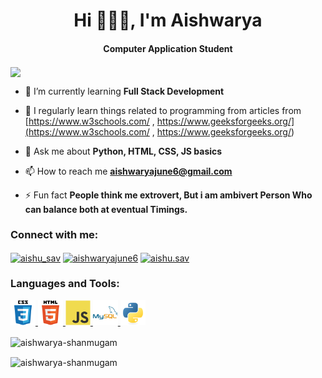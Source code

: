 <h1 align="center">Hi 👩🏻‍💼, I'm Aishwarya</h1>
<h4 align="center">Computer Application Student</h4>
<img align="Center" src="![Image](https://github.com/Aishwarya-Shanmugam/Aishwarya-Shanmugam/assets/101408286/58ecf103-58f6-4b16-b106-a6e006cea409)">


- 🌱 I’m currently learning **Full Stack Development**

- 📖 I regularly learn things related to programming from articles from [https://www.w3schools.com/ , https://www.geeksforgeeks.org/](https://www.w3schools.com/ , https://www.geeksforgeeks.org/)

- 💬 Ask me about **Python, HTML, CSS, JS basics**

- 📫 How to reach me **aishwaryajune6@gmail.com**

- ⚡ Fun fact **People think me extrovert, But i am ambivert Person Who can balance both at eventual Timings.**

<h3 align="left">Connect with me:</h3>
<p align="left">
<a href="https://twitter.com/aishu_sav" target="blank"><img align="center" src="https://raw.githubusercontent.com/rahuldkjain/github-profile-readme-generator/master/src/images/icons/Social/twitter.svg" alt="aishu_sav" height="30" width="40" /></a>
<a href="https://linkedin.com/in/aishwaryajune6" target="blank"><img align="center" src="https://raw.githubusercontent.com/rahuldkjain/github-profile-readme-generator/master/src/images/icons/Social/linked-in-alt.svg" alt="aishwaryajune6" height="30" width="40" /></a>
<a href="https://instagram.com/aishu.sav" target="blank"><img align="center" src="https://raw.githubusercontent.com/rahuldkjain/github-profile-readme-generator/master/src/images/icons/Social/instagram.svg" alt="aishu.sav" height="30" width="40" /></a>
</p>

<h3 align="left">Languages and Tools:</h3>
<p align="left"> <a href="https://www.w3schools.com/css/" target="_blank" rel="noreferrer"> <img src="https://raw.githubusercontent.com/devicons/devicon/master/icons/css3/css3-original-wordmark.svg" alt="css3" width="40" height="40"/> </a> <a href="https://www.w3.org/html/" target="_blank" rel="noreferrer"> <img src="https://raw.githubusercontent.com/devicons/devicon/master/icons/html5/html5-original-wordmark.svg" alt="html5" width="40" height="40"/> </a> <a href="https://developer.mozilla.org/en-US/docs/Web/JavaScript" target="_blank" rel="noreferrer"> <img src="https://raw.githubusercontent.com/devicons/devicon/master/icons/javascript/javascript-original.svg" alt="javascript" width="40" height="40"/> </a> <a href="https://www.mysql.com/" target="_blank" rel="noreferrer"> <img src="https://raw.githubusercontent.com/devicons/devicon/master/icons/mysql/mysql-original-wordmark.svg" alt="mysql" width="40" height="40"/> </a> <a href="https://www.python.org" target="_blank" rel="noreferrer"> <img src="https://raw.githubusercontent.com/devicons/devicon/master/icons/python/python-original.svg" alt="python" width="40" height="40"/> </a> </p>

<p><img align="center" src="https://github-readme-stats.vercel.app/api/top-langs?username=aishwarya-shanmugam&show_icons=true&locale=en&layout=compact" alt="aishwarya-shanmugam" /></p>

<p><img align="center" src="https://github-readme-streak-stats.herokuapp.com/?user=aishwarya-shanmugam&" alt="aishwarya-shanmugam" /></p>
